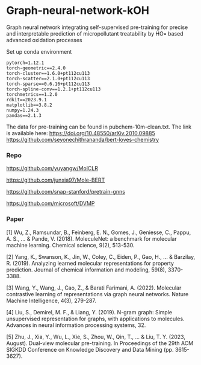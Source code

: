 # Graph-neural-network-kOH
Graph neural network integrating self-supervised pre-training for precise and interpretable prediction of micropollutant treatability by HO• based advanced oxidation processes

Set up conda environment
```
pytorch=1.12.1
torch-geometric==2.4.0
torch-cluster==1.6.0+pt112cu113
torch-scatter==2.1.0+pt112cu113
torch-sparse==0.6.16+pt112cu113
torch-spline-conv==1.2.1+pt112cu113
torchmetrics==1.2.0
rdkit==2023.9.1
matplotlib==3.8.2
numpy=1.24.3
pandas==2.1.3
```
The data for pre-training can be found in pubchem-10m-clean.txt. The link is available here:
https://doi.org/10.48550/arXiv.2010.09885
https://github.com/seyonechithrananda/bert-loves-chemistry

### Repo

https://github.com/yuyangw/MolCLR

https://github.com/junxia97/Mole-BERT

https://github.com/snap-stanford/pretrain-gnns

https://github.com/microsoft/DVMP

### Paper

[1] Wu, Z., Ramsundar, B., Feinberg, E. N., Gomes, J., Geniesse, C., Pappu, A. S., ... & Pande, V. (2018). MoleculeNet: a benchmark for molecular machine learning. Chemical science, 9(2), 513-530.

[2] Yang, K., Swanson, K., Jin, W., Coley, C., Eiden, P., Gao, H., ... & Barzilay, R. (2019). Analyzing learned molecular representations for property prediction. Journal of chemical information and modeling, 59(8), 3370-3388.

[3] Wang, Y., Wang, J., Cao, Z., & Barati Farimani, A. (2022). Molecular contrastive learning of representations via graph neural networks. Nature Machine Intelligence, 4(3), 279-287.

[4] Liu, S., Demirel, M. F., & Liang, Y. (2019). N-gram graph: Simple unsupervised representation for graphs, with applications to molecules. Advances in neural information processing systems, 32.

[5] Zhu, J., Xia, Y., Wu, L., Xie, S., Zhou, W., Qin, T., ... & Liu, T. Y. (2023, August). Dual-view molecular pre-training. In Proceedings of the 29th ACM SIGKDD Conference on Knowledge Discovery and Data Mining (pp. 3615-3627).
